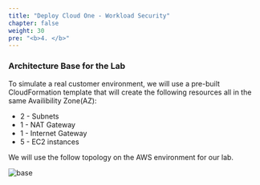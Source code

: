 ```yaml
---
title: "Deploy Cloud One - Workload Security"
chapter: false
weight: 30
pre: "<b>4. </b>"
---
```


### Architecture Base for the Lab

To simulate a real customer environment, we will use a pre-built CloudFormation template that will create the following resources all in the same Availibility Zone(AZ):

- 2 - Subnets
- 1 - NAT Gateway
- 1 - Internet Gateway
- 5 - EC2 instances

We will use the follow topology on the AWS environment for our lab.

![base](/images/C1NS_AWS_enviroment.png) 


